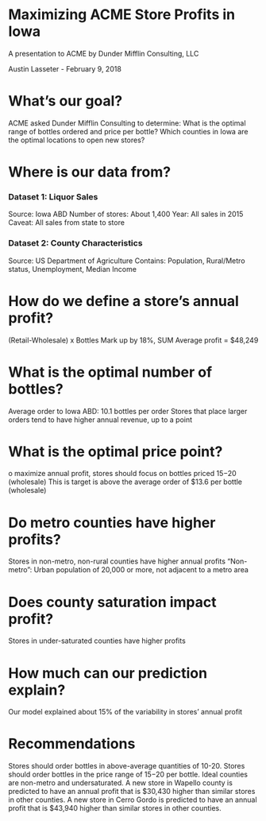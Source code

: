 # Maximizing ACME Store Profits in Iowa
A presentation to ACME by Dunder Mifflin Consulting, LLC

Austin Lasseter - February 9, 2018
# What’s our goal?

ACME asked Dunder Mifflin Consulting to determine:
What is the optimal range of bottles ordered and price per bottle?
Which counties in Iowa are the optimal locations to open new stores?

# Where is our data from?
### Dataset 1: Liquor Sales
Source: Iowa ABD
Number of stores: About 1,400
Year: All sales in 2015
Caveat: All sales from state to store

### Dataset 2: County Characteristics
Source: US Department of Agriculture
Contains: Population, Rural/Metro status, Unemployment, Median Income
# How do we define a store’s annual profit?
(Retail-Wholesale) x Bottles
Mark up by 18%, SUM
Average profit = $48,249

# What is the optimal number of bottles?
Average order to Iowa ABD: 10.1 bottles per order
Stores that place larger orders tend to have higher annual revenue, up to a point

# What is the optimal price point?
o maximize annual profit, stores should focus on bottles priced $15-$20 (wholesale)
This is target is above the average order of $13.6 per bottle (wholesale)

# Do metro counties have higher profits?
Stores in non-metro, non-rural counties have higher annual profits
“Non-metro”: Urban population of 20,000 or more, not adjacent to a metro area

# Does county saturation impact profit?
Stores in under-saturated counties have higher profits

# How much can our prediction explain?
Our model explained about 15% of the variability in stores’ annual profit

# Recommendations
Stores should order bottles in above-average quantities of 10-20.
Stores should order bottles in the price range of $15-$20 per bottle.
Ideal counties are non-metro and undersaturated.
A new store in Wapello county is predicted to have an annual profit that is $30,430 higher than similar stores in other counties.
A new store in Cerro Gordo is predicted to have an annual profit that is $43,940 higher than similar stores in other counties.
